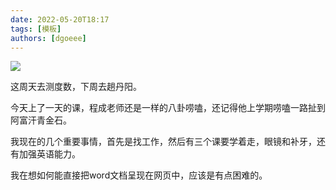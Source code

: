 ```yaml
---
date: 2022-05-20T18:17
tags: [模板]
authors: [dgoeee]
---
```


![](https://shp.qpic.cn/cfwebcap/0/43c3def87c3917483ad09277eb6b9251/0/)

这周天去测度数，下周去趟丹阳。

<!--truncate-->

今天上了一天的课，程成老师还是一样的八卦唠嗑，还记得他上学期唠嗑一路扯到阿富汗青金石。

我现在的几个重要事情，首先是找工作，然后有三个课要学着走，眼镜和补牙，还有加强英语能力。

我在想如何能直接把word文档呈现在网页中，应该是有点困难的。
